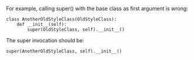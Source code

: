 For example, calling super() with the base class as first argument is wrong:

    class AnotherOldStyleClass(OldStyleClass):
        def __init__(self):
            super(OldStyleClass, self).__init__()

The super invocation should be:

    super(AnotherOldStyleClass, self).__init__()
      
